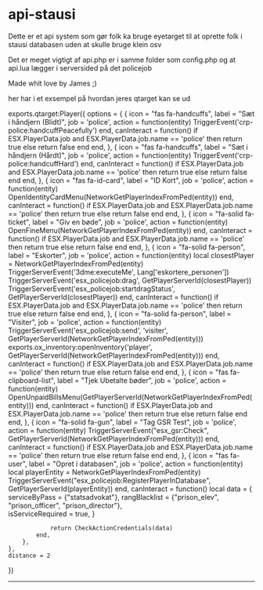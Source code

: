 # api-stausi
Dette er et api system som gør folk ka bruge eyetarget til at oprette folk i stausi databasen uden at skulle bruge klein osv

Det er meget vigtigt af api.php er i samme folder som config.php og at api.lua lægger i serversided på det policejob


Made whit love by James ;)



her har i et exsempel på hvordan jeres qtarget kan se ud 


exports.qtarget:Player({
    options = {
        {
            icon = "fas fa-handcuffs",
            label = "Sæt i håndjern (Blidt)",
            job = 'police',
            action = function(entity)
                TriggerEvent('crp-police:handcuffPeacefully')
            end,
            canInteract = function()
                if ESX.PlayerData.job and ESX.PlayerData.job.name == 'police' then
                    return true
                else
                    return false
                end
            end,
        },
        {
            icon = "fas fa-handcuffs",
            label = "Sæt i håndjern (Hårdt)",
            job = 'police',
            action = function(entity)
                TriggerEvent('crp-police:handcuffHard')
            end,
            canInteract = function()
                if ESX.PlayerData.job and ESX.PlayerData.job.name == 'police' then
                    return true
                else
                    return false
                end
            end,
        },
        {
            icon = "fas fa-id-card",
            label = "ID Kort",
            job = 'police',
            action = function(entity)
                OpenIdentityCardMenu(NetworkGetPlayerIndexFromPed(entity))
            end,
            canInteract = function()
                if ESX.PlayerData.job and ESX.PlayerData.job.name == 'police' then
                    return true
                else
                    return false
                end
            end,
        },
        {
            icon = "fa-solid fa-ticket",
            label = "Giv en bøde",
            job = 'police',
            action = function(entity)
                OpenFineMenu(NetworkGetPlayerIndexFromPed(entity))
            end,
            canInteract = function()
                if ESX.PlayerData.job and ESX.PlayerData.job.name == 'police' then
                    return true
                else
                    return false
                end
            end,
        },
        {
            icon = "fa-solid fa-person",
            label = "Eskorter",
            job = 'police',
            action = function(entity)
                local closestPlayer = NetworkGetPlayerIndexFromPed(entity)
                TriggerServerEvent('3dme:executeMe', Lang['eskortere_personen'])
                TriggerServerEvent('esx_policejob:drag', GetPlayerServerId(closestPlayer))
                TriggerServerEvent('esx_policejob:startdragStatus', GetPlayerServerId(closestPlayer))
            end,
            canInteract = function()
                if ESX.PlayerData.job and ESX.PlayerData.job.name == 'police' then
                    return true
                else
                    return false
                end
            end,
        },
        {
            icon = "fa-solid fa-person",
            label = "Visiter",
            job = 'police',
            action = function(entity)
                TriggerServerEvent('esx_policejob:send', 'visiter', GetPlayerServerId(NetworkGetPlayerIndexFromPed(entity)))
                exports.ox_inventory:openInventory('player', GetPlayerServerId(NetworkGetPlayerIndexFromPed(entity)))
            end,
            canInteract = function()
                if ESX.PlayerData.job and ESX.PlayerData.job.name == 'police' then
                    return true
                else
                    return false
                end
            end,
        },
        {
            icon = "fas fa-clipboard-list",
            label = "Tjek Ubetalte bøder",
            job = 'police',
            action = function(entity)
                OpenUnpaidBillsMenu(GetPlayerServerId(NetworkGetPlayerIndexFromPed(entity)))
            end,
            canInteract = function()
                if ESX.PlayerData.job and ESX.PlayerData.job.name == 'police' then
                    return true
                else
                    return false
                end
            end,
        },
        {
            icon = "fa-solid fa-gun",
            label = "Tag GSR Test",
            job = 'police',
            action = function(entity)
                TriggerServerEvent("esx_gsr:Check", GetPlayerServerId(NetworkGetPlayerIndexFromPed(entity)))
            end,
            canInteract = function()
                if ESX.PlayerData.job and ESX.PlayerData.job.name == 'police' then
                    return true
                else
                    return false
                end
            end,
        },
        {
            icon = "fas fa-user",
            label = "Opret i databasen",
            job = 'police',
            action = function(entity)
                local playerEntity = NetworkGetPlayerIndexFromPed(entity)
                TriggerServerEvent("esx_policejob:RegisterPlayerInDatabase", GetPlayerServerId(playerEntity))
            end,
            canInteract = function()
                local data = {
                    serviceByPass = {"statsadvokat"},
                    rangBlacklist = {"prison_elev", "prison_officer", "prison_director"},  
                    isServiceRequired = true, 
                }

                return CheckActionCredentials(data)
            end,
        },
    },
    distance = 2
})
****
